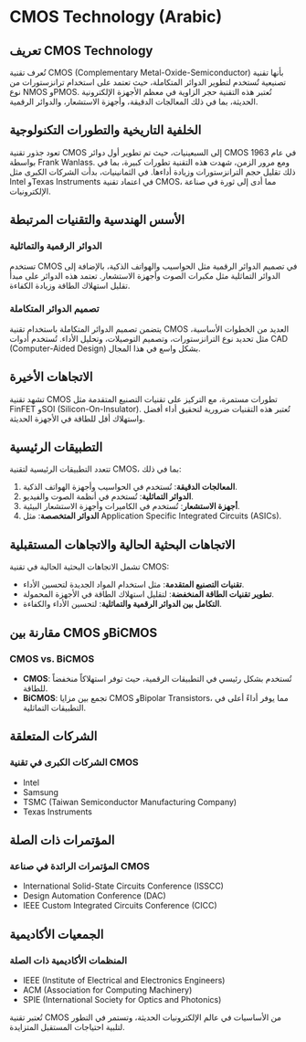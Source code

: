 # CMOS Technology (Arabic)

## تعريف CMOS Technology

تُعرف تقنية CMOS (Complementary Metal-Oxide-Semiconductor) بأنها تقنية تصنيعية تُستخدم لتطوير الدوائر المتكاملة، حيث تعتمد على استخدام ترانزستورات من نوع NMOS وPMOS. تُعتبر هذه التقنية حجر الزاوية في معظم الأجهزة الإلكترونية الحديثة، بما في ذلك المعالجات الدقيقة، وأجهزة الاستشعار، والدوائر الرقمية.

## الخلفية التاريخية والتطورات التكنولوجية

تعود جذور تقنية CMOS إلى السبعينيات، حيث تم تطوير أول دوائر CMOS في عام 1963 بواسطة Frank Wanlass. ومع مرور الزمن، شهدت هذه التقنية تطورات كبيرة، بما في ذلك تقليل حجم الترانزستورات وزيادة أداءها. في الثمانينيات، بدأت الشركات الكبرى مثل Intel وTexas Instruments في اعتماد تقنية CMOS، مما أدى إلى ثورة في صناعة الإلكترونيات.

## الأسس الهندسية والتقنيات المرتبطة

### الدوائر الرقمية والتماثلية

تستخدم CMOS في تصميم الدوائر الرقمية مثل الحواسيب والهواتف الذكية، بالإضافة إلى الدوائر التماثلية مثل مكبرات الصوت وأجهزة الاستشعار. تعتمد هذه الدوائر على مبدأ تقليل استهلاك الطاقة وزيادة الكفاءة.

### تصميم الدوائر المتكاملة

يتضمن تصميم الدوائر المتكاملة باستخدام تقنية CMOS العديد من الخطوات الأساسية، مثل تحديد نوع الترانزستورات، وتصميم التوصيلات، وتحليل الأداء. تُستخدم أدوات CAD (Computer-Aided Design) بشكل واسع في هذا المجال.

## الاتجاهات الأخيرة

تشهد تقنية CMOS تطورات مستمرة، مع التركيز على تقنيات التصنيع المتقدمة مثل FinFET وSOI (Silicon-On-Insulator). تُعتبر هذه التقنيات ضرورية لتحقيق أداء أفضل واستهلاك أقل للطاقة في الأجهزة الحديثة.

## التطبيقات الرئيسية

تتعدد التطبيقات الرئيسية لتقنية CMOS، بما في ذلك:

1. **المعالجات الدقيقة**: تُستخدم في الحواسيب وأجهزة الهواتف الذكية.
2. **الدوائر التماثلية**: تُستخدم في أنظمة الصوت والفيديو.
3. **أجهزة الاستشعار**: تُستخدم في الكاميرات وأجهزة الاستشعار البيئية.
4. **الدوائر المتخصصة**: مثل Application Specific Integrated Circuits (ASICs).

## الاتجاهات البحثية الحالية والاتجاهات المستقبلية

تشمل الاتجاهات البحثية الحالية في تقنية CMOS:

- **تقنيات التصنيع المتقدمة**: مثل استخدام المواد الجديدة لتحسين الأداء.
- **تطوير تقنيات الطاقة المنخفضة**: لتقليل استهلاك الطاقة في الأجهزة المحمولة.
- **التكامل بين الدوائر الرقمية والتماثلية**: لتحسين الأداء والكفاءة.

## مقارنة بين CMOS وBiCMOS

### CMOS vs. BiCMOS

- **CMOS**: تُستخدم بشكل رئيسي في التطبيقات الرقمية، حيث توفر استهلاكاً منخفضاً للطاقة.
- **BiCMOS**: تجمع بين مزايا CMOS وBipolar Transistors، مما يوفر أداءً أعلى في التطبيقات التماثلية.

## الشركات المتعلقة

### الشركات الكبرى في تقنية CMOS

- Intel
- Samsung
- TSMC (Taiwan Semiconductor Manufacturing Company)
- Texas Instruments

## المؤتمرات ذات الصلة

### المؤتمرات الرائدة في صناعة CMOS

- International Solid-State Circuits Conference (ISSCC)
- Design Automation Conference (DAC)
- IEEE Custom Integrated Circuits Conference (CICC)

## الجمعيات الأكاديمية

### المنظمات الأكاديمية ذات الصلة

- IEEE (Institute of Electrical and Electronics Engineers)
- ACM (Association for Computing Machinery)
- SPIE (International Society for Optics and Photonics)

تُعتبر تقنية CMOS من الأساسيات في عالم الإلكترونيات الحديثة، وتستمر في التطور لتلبية احتياجات المستقبل المتزايدة.